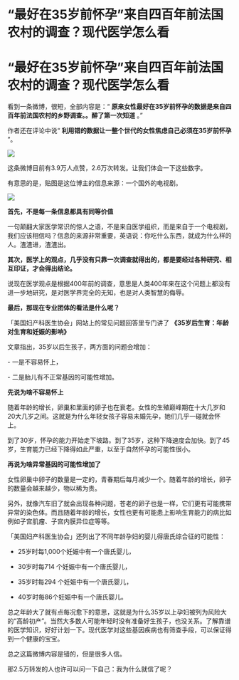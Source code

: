 # “最好在35岁前怀孕”来自四百年前法国农村的调查？现代医学怎么看

# “最好在35岁前怀孕”来自四百年前法国农村的调查？现代医学怎么看

看到一条微博，很短，全部内容是：“ **原来女性最好在35岁前怀孕的数据是来自四百年前法国农村的乡野调查。。醉了第一次知道** 。”

作者还在评论中说“ **利用错的数据让一整个世代的女性焦虑自己必须在35岁前怀孕** ”。

![](https://inews.gtimg.com/news_bt/OhKsR_fwduPGmGEulYbWnlGTcE0xH88DnKYywZTED-6KUAA/1000)

这条微博目前有3.9万人点赞，2.6万次转发。让我们体会一下这些数字。

有意思的是，贴图是这位博主的信息来源：一个国外的电视剧。

![](https://inews.gtimg.com/news_bt/OqpjWqoQUQDEsuVek5DPtA_HUzZDxf257pxQ1ECObLoIYAA/1000)

**首先，不是每一条信息都具有同等价值**

一句颠翻大家医学常识的惊人之语，不是来自医学组织，而是来自于一个电视剧，我们应该相信吗？信息的来源非常重要，英语说：你吃什么东西，就成为什么样的人。渣渣进，渣渣出。

**其次，医学上的观点，几乎没有只靠一次调查就得出的，都是要经过各种研究、相互印证，才会得出结论。**

说现在医学观点是根据400年前的调查，意思是人类400年来在这个问题上都没有进一步地研究，是对医学界完全的无知，也是对人类智慧的侮辱。

**最后，那现在专业团体的看法是什么呢？**

「美国妇产科医生协会」网站上的常见问题回答里专门讲了 **《35岁后生育：年龄对生育和妊娠的影响》**

文章指出，35岁以后生孩子，两方面的问题会增加：

\- 一是不容易怀上，

\- 二是胎儿有不正常基因的可能性增加。

**先说为啥不容易怀上**

随着年龄的增长，卵巢和里面的卵子也在衰老。女性的生殖巅峰期在十大几岁和20大几岁之间。这就是为什么年轻女孩子容易未婚先孕，她们几乎一碰就会怀上。

到了30岁，怀孕的能力开始走下坡路。到了35岁，这种下降速度会加快。到了45岁，生育能力已经下降得如此严重，以至于自然怀孕的可能性很小。

**再说为啥异常基因的可能性增加了**

女性卵巢中卵子的数量是一定的，青春期后每月减少一个。随着年龄的增长，卵子的数量会越来越少，物以稀为贵。

另外，就像汽车旧了就会出现各种问题，苍老的卵子也是一样，它们更有可能携带异常的染色体。而且随着年龄的增长，女性也更有可能患上影响生育能力的病比如例如子宫肌瘤、子宫内膜异位症等等。

「美国妇产科医生协会」还列出了不同年龄孕妇的婴儿得唐氏综合征的可能性：

* 25岁时每1,000个妊娠中有一个唐氏婴儿，

* 30岁时每714 个妊娠中有一个唐氏婴儿， 

* 35岁时每294 个妊娠中有一个唐氏婴儿，

* 40岁时每86个妊娠中有一个唐氏婴儿。

总之年龄大了就有点每况愈下的意思，这就是为什么35岁以上孕妇被列为风险大的“高龄初产”。当然大多数人可能年轻时没有准备好生孩子，也没关系。了解靠谱的医学知识，好好计划一下。现代医学对这些基因疾病也有筛查手段，可以保证得到一个健康的宝宝。

总之这篇微博内容是错的，但是很多人信。

那2.5万转发的人也许可以问一下自己：我为什么就信了呢？

